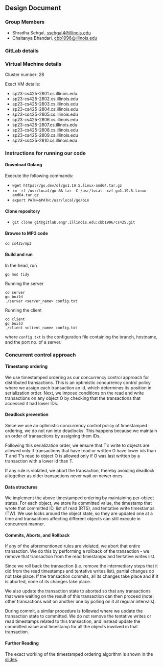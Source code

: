 ## Design Document

### Group Members

* Shradha Sehgal, ssehgal4@illinois.edu
* Chaitanya Bhandari, cbb1996@illinois.edu

### GitLab details

### Virtual Machine details

Cluster number: 28

Exact VM details:

* sp23-cs425-2801.cs.illinois.edu
* sp23-cs425-2802.cs.illinois.edu
* sp23-cs425-2803.cs.illinois.edu
* sp23-cs425-2804.cs.illinois.edu
* sp23-cs425-2805.cs.illinois.edu
* sp23-cs425-2806.cs.illinois.edu
* sp23-cs425-2807.cs.illinois.edu
* sp23-cs425-2808.cs.illinois.edu
* sp23-cs425-2809.cs.illinois.edu
* sp23-cs425-2810.cs.illinois.edu

### Instructions for running our code

#### Download Golang

Execute the following commands:
* `wget https://go.dev/dl/go1.19.5.linux-amd64.tar.gz`
* `rm -rf /usr/local/go && tar -C /usr/local -xzf go1.19.5.linux-amd64.tar.gz`
* `export PATH=$PATH:/usr/local/go/bin`

#### Clone repository

* `git clone git@gitlab.engr.illinois.edu:cbb1996/cs425.git`

#### Browse to MP3 code

```cd cs425/mp3```

#### Build and run

In the head, run

```
go mod tidy
```

Running the server

``` 
cd server 
go build
./server <server_name> config.txt
```

Running the client
``` 
cd client 
go build
./client <client_name> config.txt
```

where `config.txt` is the configuration file containing the branch, hostname, and the port no. of a server.

### Concurrent control approach

#### Timestamp ordering

We use timestamped ordering as our concurrency control approach for distributed transactions. This is an optimistic concurrency control policy where we assign each transaction an id, which determines its position in serialization order.
Next, we impose conditions on the read and write transactions on any object O by checking that the transactions that accessed it had lower IDs. 

#### Deadlock prevention 

Since we use an optimistic concurrency control policy of timestamped ordering, we do not run into deadlocks. This happens because we maintain an order of transactions by assigning them IDs. 

Following this serialization order, we ensure that T’s write to objects are allowed only if transactions that have read or written O have lower ids than T and T's read to object O is allowed only if O was last written by a transaction with a lower id than T.

If any rule is violated, we abort the transaction, thereby avoiding deadlock altogether as older transactions never wait on newer ones.

#### Data structures

We implement the above timestamped ordering by maintaining per-object states. For each object, we store its committed value, the timestamp that wrote that committed ID,  list of read (RTS), and tentative write timestamps (TW). We use locks around the object state, so they are updated one at a time and transactions affecting different objects can still execute in concurrent manner.

#### Commits, Aborts, and Rollback

If any of the aforementioned rules are violated, we abort that entire transaction. We do this by performing a rollback of the transaction - we remove that transaction from the read timestamps and tentative writes list. 

Since we roll back the transaction (i.e. remove the intermediary steps that it did from the read timestamps and tentative writes list), partial changes do not take place. If the transaction commits, all its changes take place and if it is aborted, none of its changes take place.

We also update the transaction state to aborted so that any transactions that were waiting on the result of this transaction can then proceed (note: other transactions wait on another one by polling on it at regular intervals). 

During commit, a similar procedure is followed where we update the transaction state to committed. We do not remove the tentative writes or read timestamps related to this transaction, and instead update the committed value and timestamp for all the objects involved in that transaction. 

#### Further Reading

The exact working of the timestamped ordering algorithm is shown in the [slides](https://courses.grainger.illinois.edu/ece428/sp2023//assets/slides/lect19-after.pdf).
